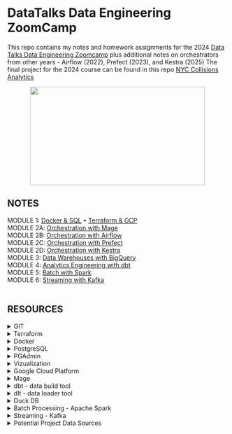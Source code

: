 # DataTalks Data Engineering ZoomCamp
This repo contains my notes and homework assignments for the 2024 [Data Talks Data Engineering Zoomcamp](https://github.com/DataTalksClub/data-engineering-zoomcamp/tree/main) plus additional notes on orchestrators from other years -  Airflow (2022), Prefect (2023), and Kestra (2025) 
The final project for the 2024 course can be found in this repo [NYC Collisions Analytics](https://github.com/inner-outer-space/nyc-collisions-analytics)
<div align="center">
  <img src="https://github.com/inner-outer-space/de-zoomcamp-2024/assets/12296455/2689b1a3-60af-4b13-9ca5-dde96f28773c" width="400" height="225" style="margin: 0 auto;">
</div>

## NOTES 
MODULE 1:   [Docker & SQL](https://github.com/inner-outer-space/de-zoomcamp-2024/blob/main/1a-docker_sql/readme.md) • [Terraform & GCP](https://github.com/inner-outer-space/de-zoomcamp-2024/blob/main/1b-terraform_gcp/readme.md) <br>
MODULE 2A:  [Orchestration with Mage](https://github.com/inner-outer-space/de-zoomcamp-2024/tree/main/2-workflow-orchestration) <br>
MODULE 2B:  [Orchestration with Airflow]() <br>
MODULE 2C:  [Orchestration with Prefect]() <br>
MODULE 2D:  [Orchestration with Kestra]() <br>
MODULE 3:   [Data Warehouses with BigQuery](https://github.com/inner-outer-space/de-zoomcamp-2024/blob/main/3a-data-warehouse/readme.md) <br>
MODULE 4:   [Analytics Engineering with dbt](https://github.com/inner-outer-space/de-zoomcamp-2024/tree/main/4-analytics-engineering) <br>
MODULE 5:   [Batch with Spark](https://github.com/inner-outer-space/de-zoomcamp-2024/tree/main/5-batch) <br>
MODULE 6:   [Streaming with Kafka](https://github.com/inner-outer-space/de-zoomcamp-2024/tree/main/6-streaming)
<br>
<br>
## RESOURCES

<details>
<summary>GIT</summary>      

  - [GIT Cheatsheet](https://www.jrebel.com/blog/git-cheat-sheet)
  - [GIT Extended](https://dangitgit.com/) Special commit cases
  - [GIT Readme](https://pragmaticpineapple.com/adding-custom-html-and-css-to-github-readme/) Adding HTML and CSS to GIT Readme
  - [GIT Merge Divergent Branches](https://stackoverflow.com/questions/71768999/how-to-merge-when-you-get-error-hint-you-have-divergent-branches-and-need-to-s)
</details>

<details>
<summary>Terraform</summary> 
  
  - [Terraform State Files](https://www.devopsschool.com/blog/what-is-terraform-tfstate-backup-file-in-terraform/)
</details>

<details>
<summary>Docker</summary>  
  
  - [Docker Commands](https://linuxhandbook.com/essential-docker-commands/)
</details>

<details>
<summary>PostgreSQL</summary>
  
  - [Postgres](https://www.postgresql.org/docs/16/index.html) PostgreSQL official documentation  
</details>

<details>
<summary> PGAdmin </summary>
  
  - [PG Admin]()
</details>

<details>
<summary>Vizualization</summary>

  - [Vizualize in Python](https://hossainlab.github.io/dataviz/notebooks/MPL01-Intro%20to%20Data%20Visualization.html)
</details>

<details>
<summary> Google Cloud Platform </summary>
  
  - [CLI Auth Login](https://mahira-technology.medium.com/gcloud-auth-login-using-cli-658ba1a0268f)
</details>

<details>
<summary> Mage </summary>
  
  - [Mage Dox]()
</details>

<details>
<summary> dbt - data build tool </summary>
  
  - [dbt resources](https://github.com/Hiflylabs/awesome-dbt)
</details>

<details>
<summary> dlt - data loader tool </summary>
  
  - [dlt practice api sources](https://dlthub.com/docs/blog/practice-api-sources)
  - [Building a dbt Pipeline](https://dlthub.com/docs/build-a-pipeline-tutorial)
  - [dlt Demos](https://github.com/dlt-hub/dlt_demos)
  - [dlt Blog](https://dlthub.com/docs/blog)
</details>

<details>
<summary> Duck DB </summary>
  
  - [duck DB](https://motherduck.com/blog/duckdb-tutorial-for-beginners/)
  - [Video - Why should you care about DuckDB](https://www.youtube.com/watch?v=q55UMyQapKA)
  - 
</details>

<details>
<summary> Batch Processing - Apache Spark </summary>
  
  - [Apache Spark](https://spark.apache.org/docs/latest/index.html)
  - [Spark 101](https://developer.hpe.com/blog/spark-101-what-is-it-what-it-does-and-why-it-matters/)
  - [Spark - Stand Alone Mode](https://spark.apache.org/docs/latest/spark-standalone.html)
  - [Deploy Spark Cluster on AWS](https://blog.insightdatascience.com/create-a-cluster-of-instances-on-aws-899a9dc5e4d0)
  - [MapReduce vs. Spark](https://www.knowledgehut.com/blog/big-data/apache-spark-and-mapreduce-comparison)
  - [PySpark Job in DataProc](https://cloud.yandex.com/en/docs/data-proc/tutorials/run-spark-job)
  - [Spark Context vs Spark Session](https://medium.com/@akhilasaineni7/exploring-sparkcontext-and-sparksession-8369e60f658e#:~:text=Internally%2C%20Spark%20Session%20creates%20a,worry%20about%20creating%20difference%20contexts.)
  - [Spark Pros Cons](https://www.altexsoft.com/blog/apache-spark-pros-cons/)
  - [Cluster vs Client Mode](https://medium.com/@sephinreji98/understanding-spark-cluster-modes-client-vs-cluster-vs-local-d3c41ea96073)
  - [Stand Alone Internals](https://books.japila.pl/spark-standalone-internals/overview/#scheduleexecutorsonworkers)
</details>

<details>
<summary> Streaming - Kafka </summary>
  
  - [Kafka]()
  - 
</details>

<details>
<summary> Potential Project Data Sources </summary>
  
  - [US Energy Use](https://www.eia.gov/opendata/)
  - 
</details>

